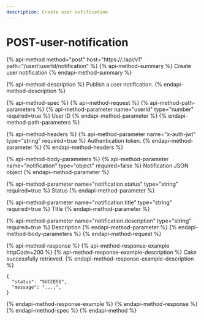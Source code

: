 ```yaml
---
description: Create user notification
---
```


# POST-user-notification

{% api-method method="post" host="https://<host>:<port>/api/v1" path="/user/:userId/notification" %}
{% api-method-summary %}
Create user notification
{% endapi-method-summary %}

{% api-method-description %}
Publish a user notification.
{% endapi-method-description %}

{% api-method-spec %}
{% api-method-request %}
{% api-method-path-parameters %}
{% api-method-parameter name="userId" type="number" required=true %}
User ID
{% endapi-method-parameter %}
{% endapi-method-path-parameters %}

{% api-method-headers %}
{% api-method-parameter name="x-auth-jwt" type="string" required=true %}
Authentication token.
{% endapi-method-parameter %}
{% endapi-method-headers %}

{% api-method-body-parameters %}
{% api-method-parameter name="notification" type="object" required=false %}
Notification JSON object
{% endapi-method-parameter %}

{% api-method-parameter name="notification.status" type="string" required=true %}
Status
{% endapi-method-parameter %}

{% api-method-parameter name="notification.title" type="string" required=true %}
TItle
{% endapi-method-parameter %}

{% api-method-parameter name="notification.description" type="string" required=true %}
Description
{% endapi-method-parameter %}
{% endapi-method-body-parameters %}
{% endapi-method-request %}

{% api-method-response %}
{% api-method-response-example httpCode=200 %}
{% api-method-response-example-description %}
Cake successfully retrieved.
{% endapi-method-response-example-description %}

```
{
  "status": "SUCCESS",
  "message": "....",
}
```
{% endapi-method-response-example %}
{% endapi-method-response %}
{% endapi-method-spec %}
{% endapi-method %}



